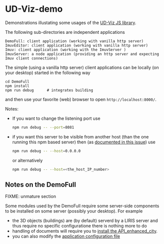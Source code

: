 # UD-Viz-demo
Demonstrations illustating some usages of the [UD-Viz JS library](https://github.com/VCityTeam/UD-Viz/).

The following sub-directories are independent applications
```
DemoFull: client application (working with vanilla http server)
ImuvEditor: client application (working with vanilla http server)
Imuv: client application (working with the ImuvServer )
ImuvServer: a node application (providing an http server and expecting Imuv client connections)
```

The simple (using a vanilla http server) client applications can be locally (on your desktop)
started in the following way
```
cd DemoFull
npm install
npm run debug      # integrates building
```
and then use your favorite (web) browser to open
`http://localhost:8000/`.

Notes:
 * If you want to change the listening port use
   ```bash
   npm run debug -- --port=8081
   ```
 * if you want this server to be visible from another host (than the one running this npm based server) 
   then (as [documented in this issue](https://github.com/iTowns/itowns/issues/1503)) use
   ```bash
   npm run debug -- --host=0.0.0.0
   ```
   or alternatively
   ```bash
   npm run debug -- --host=<the_host_IP_number>
   ```

## Notes on the DemoFull
FIXME: unmature section

Some modules used by the DemoFull require some server-side components to be installed on
some server (possibly your desktop). For example
 * the 3D objects (buildings) are (by default) serverd by a LIRIS server
   and thus require no specific configuratione there is nothing more to do
 * handling of documents will require you to [install the API_enhanced_city](https://github.com/VCityTeam/UD-Serv/blob/master/API_Enhanced_City/INSTALL.md).
 * you can also modify the [application configuration file](DemoFull/assets/config/config.json)
 
